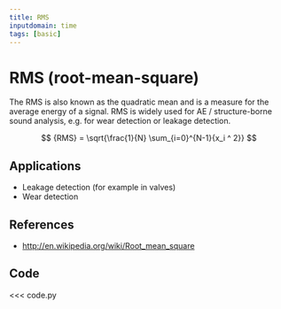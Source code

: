 ```yaml
---
title: RMS
inputdomain: time
tags: [basic]
---
```


# RMS (root-mean-square)

The RMS is also known as the quadratic mean and is a measure for the average energy of a signal.
RMS is widely used for AE / structure-borne sound analysis, e.g. for wear detection or leakage detection.

$$
{RMS} = \sqrt{\frac{1}{N} \sum_{i=0}^{N-1}{x_i ^ 2}}
$$

## Applications

- Leakage detection (for example in valves)
- Wear detection

## References

- http://en.wikipedia.org/wiki/Root_mean_square

## Code

<<< code.py
